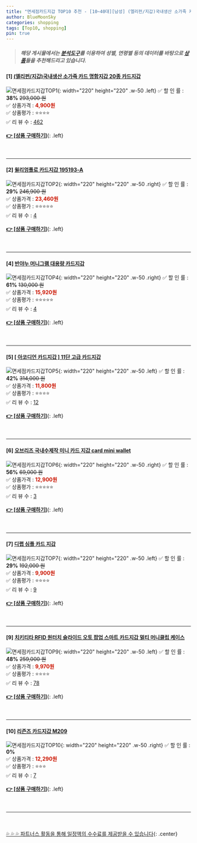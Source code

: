 ```yaml
---
title: "면세점카드지갑 TOP10 추천 - [10~40대][남성] (엘리펀/지갑)국내생산 소가죽 카드 명함지갑 20종 카드지갑"
author: BlueMoonSky
categories: shopping
tags: [Top10, shopping]
pin: true
---
```


> ##### 해당 게시물에서는 [**분석도구**](https://itemscout.io/)를 이용하여 **성별**, **연령별** 등의 데이터를 바탕으로 [**상품**](https://link.coupang.com/a/baae76)들을 추천해드리고 있습니다.

#### [1] [(엘리펀/지갑)국내생산 소가죽 카드 명함지갑 20종 카드지갑](https://link.coupang.com/re/AFFSDP?lptag=AF5964186&subid=bluemoonsky6999&pageKey=7558357780&traceid=V0-153&itemId=19907345931&vendorItemId=83183888482)
![면세점카드지갑TOP1](https://thumbnail9.coupangcdn.com/thumbnails/remote/230x230ex/image/vendor_inventory/c84c/cf2991019838bc9a6dd148ed2e232abfa514444ad37f7cc63cac724bbb6f.jpg){: width="220" height="220" .w-50 .left}
✅ 할 인 률 : **38%** ~~<del class="base-price"> 293,000  </del>원~~<br>
✅ 상품가격 : <span style="color:#cb1400"> **4,900원** </span><br>
✅ 상품평가 : ⭐⭐⭐⭐<br>
✅ 리 뷰 수 : [462](https://link.coupang.com/re/AFFSDP?lptag=AF5964186&subid=bluemoonsky6999&pageKey=7558357780&traceid=V0-153&itemId=19907345931&vendorItemId=83183888482)<br>
<br>
[**👉  [상품 구매하기]**](https://link.coupang.com/re/AFFSDP?lptag=AF5964186&subid=bluemoonsky6999&pageKey=7558357780&traceid=V0-153&itemId=19907345931&vendorItemId=83183888482){: .left}
<br>
<br>
<br>

***

#### [2] [윌리엄폴로 카드지갑 195193-A](https://link.coupang.com/re/AFFSDP?lptag=AF5964186&subid=bluemoonsky6999&pageKey=6654199073&traceid=V0-153&itemId=15256546792&vendorItemId=82572328965)
![면세점카드지갑TOP2](https://thumbnail7.coupangcdn.com/thumbnails/remote/230x230ex/image/vendor_inventory/d603/5ddfeb2e24d15a0a122d615fb8fa252c0b65ebb15ac69d8a194e0d5c7ed1.png){: width="220" height="220" .w-50 .right}
✅ 할 인 률 : **29%** ~~<del class="base-price"> 246,900  </del>원~~<br>
✅ 상품가격 : <span style="color:#cb1400"> **23,460원** </span><br>
✅ 상품평가 : ⭐⭐⭐⭐⭐<br>
✅ 리 뷰 수 : [4](https://link.coupang.com/re/AFFSDP?lptag=AF5964186&subid=bluemoonsky6999&pageKey=6654199073&traceid=V0-153&itemId=15256546792&vendorItemId=82572328965)<br>
<br>
[**👉  [상품 구매하기]**](https://link.coupang.com/re/AFFSDP?lptag=AF5964186&subid=bluemoonsky6999&pageKey=6654199073&traceid=V0-153&itemId=15256546792&vendorItemId=82572328965){: .left}
<br>
<br>
<br>

***

#### [4] [반야누 머니그램 대용량 카드지갑](https://link.coupang.com/re/AFFSDP?lptag=AF5964186&subid=bluemoonsky6999&pageKey=6671873698&traceid=V0-153&itemId=15352900376&vendorItemId=82573126584)
![면세점카드지갑TOP4](https://thumbnail9.coupangcdn.com/thumbnails/remote/230x230ex/image/retail/images/8495116855605373-63973bc2-918b-47db-b82c-8c5c32349234.jpg){: width="220" height="220" .w-50 .right}
✅ 할 인 률 : **61%** ~~<del class="base-price"> 130,000  </del>원~~<br>
✅ 상품가격 : <span style="color:#cb1400"> **15,920원** </span><br>
✅ 상품평가 : ⭐⭐⭐⭐⭐<br>
✅ 리 뷰 수 : [4](https://link.coupang.com/re/AFFSDP?lptag=AF5964186&subid=bluemoonsky6999&pageKey=6671873698&traceid=V0-153&itemId=15352900376&vendorItemId=82573126584)<br>
<br>
[**👉  [상품 구매하기]**](https://link.coupang.com/re/AFFSDP?lptag=AF5964186&subid=bluemoonsky6999&pageKey=6671873698&traceid=V0-153&itemId=15352900376&vendorItemId=82573126584){: .left}
<br>
<br>
<br>

***

#### [5] [[ 아코디언 카드지갑 ] 11단 고급 카드지갑](https://link.coupang.com/re/AFFSDP?lptag=AF5964186&subid=bluemoonsky6999&pageKey=7549251933&traceid=V0-153&itemId=19863162576&vendorItemId=86964060855)
![면세점카드지갑TOP5](https://thumbnail6.coupangcdn.com/thumbnails/remote/230x230ex/image/vendor_inventory/f940/1b60e87d5fea7c34c1ed52134e75ee93714295690ed8a22ad66de528f76b.jpg){: width="220" height="220" .w-50 .left}
✅ 할 인 률 : **42%** ~~<del class="base-price"> 314,000  </del>원~~<br>
✅ 상품가격 : <span style="color:#cb1400"> **11,800원** </span><br>
✅ 상품평가 : ⭐⭐⭐⭐<br>
✅ 리 뷰 수 : [12](https://link.coupang.com/re/AFFSDP?lptag=AF5964186&subid=bluemoonsky6999&pageKey=7549251933&traceid=V0-153&itemId=19863162576&vendorItemId=86964060855)<br>
<br>
[**👉  [상품 구매하기]**](https://link.coupang.com/re/AFFSDP?lptag=AF5964186&subid=bluemoonsky6999&pageKey=7549251933&traceid=V0-153&itemId=19863162576&vendorItemId=86964060855){: .left}
<br>
<br>
<br>

***

#### [6] [오브리즈 국내수제작 미니 카드 지갑 card mini wallet](https://link.coupang.com/re/AFFSDP?lptag=AF5964186&subid=bluemoonsky6999&pageKey=6839734665&traceid=V0-153&itemId=16260939572&vendorItemId=77053078309)
![면세점카드지갑TOP6](https://thumbnail6.coupangcdn.com/thumbnails/remote/230x230ex/image/vendor_inventory/5d8c/a817cf78bcb28df3b7429466e1ac1a9dba2e1bc755e2a4b810d1f0fc365a.jpg){: width="220" height="220" .w-50 .right}
✅ 할 인 률 : **56%** ~~<del class="base-price"> 69,000  </del>원~~<br>
✅ 상품가격 : <span style="color:#cb1400"> **12,900원** </span><br>
✅ 상품평가 : ⭐⭐⭐⭐⭐<br>
✅ 리 뷰 수 : [3](https://link.coupang.com/re/AFFSDP?lptag=AF5964186&subid=bluemoonsky6999&pageKey=6839734665&traceid=V0-153&itemId=16260939572&vendorItemId=77053078309)<br>
<br>
[**👉  [상품 구매하기]**](https://link.coupang.com/re/AFFSDP?lptag=AF5964186&subid=bluemoonsky6999&pageKey=6839734665&traceid=V0-153&itemId=16260939572&vendorItemId=77053078309){: .left}
<br>
<br>
<br>

***

#### [7] [디랩 심플 카드 지갑](https://link.coupang.com/re/AFFSDP?lptag=AF5964186&subid=bluemoonsky6999&pageKey=1749096427&traceid=V0-153&itemId=2978734125&vendorItemId=70952439775)
![면세점카드지갑TOP7](https://thumbnail8.coupangcdn.com/thumbnails/remote/230x230ex/image/retail/images/939510893572292-ddb9cc6f-68a9-4d8b-9f43-d8d044722701.jpg){: width="220" height="220" .w-50 .left}
✅ 할 인 률 : **29%** ~~<del class="base-price"> 192,000  </del>원~~<br>
✅ 상품가격 : <span style="color:#cb1400"> **9,900원** </span><br>
✅ 상품평가 : ⭐⭐⭐⭐<br>
✅ 리 뷰 수 : [9](https://link.coupang.com/re/AFFSDP?lptag=AF5964186&subid=bluemoonsky6999&pageKey=1749096427&traceid=V0-153&itemId=2978734125&vendorItemId=70952439775)<br>
<br>
[**👉  [상품 구매하기]**](https://link.coupang.com/re/AFFSDP?lptag=AF5964186&subid=bluemoonsky6999&pageKey=1749096427&traceid=V0-153&itemId=2978734125&vendorItemId=70952439775){: .left}
<br>
<br>
<br>

***

#### [9] [치키티타 RFID 원터치 슬라이드 오토 팝업 스마트 카드지갑 멀티 머니클립 케이스](https://link.coupang.com/re/AFFSDP?lptag=AF5964186&subid=bluemoonsky6999&pageKey=7178059691&traceid=V0-153&itemId=18098312243&vendorItemId=85425407499)
![면세점카드지갑TOP9](https://thumbnail7.coupangcdn.com/thumbnails/remote/230x230ex/image/vendor_inventory/3929/3d55a2664f68f398e6fe2270fe802f2cd64284b3ce1d5d3ac4a6f9363107.jpg){: width="220" height="220" .w-50 .left}
✅ 할 인 률 : **48%** ~~<del class="base-price"> 259,000  </del>원~~<br>
✅ 상품가격 : <span style="color:#cb1400"> **9,970원** </span><br>
✅ 상품평가 : ⭐⭐⭐⭐<br>
✅ 리 뷰 수 : [78](https://link.coupang.com/re/AFFSDP?lptag=AF5964186&subid=bluemoonsky6999&pageKey=7178059691&traceid=V0-153&itemId=18098312243&vendorItemId=85425407499)<br>
<br>
[**👉  [상품 구매하기]**](https://link.coupang.com/re/AFFSDP?lptag=AF5964186&subid=bluemoonsky6999&pageKey=7178059691&traceid=V0-153&itemId=18098312243&vendorItemId=85425407499){: .left}
<br>
<br>
<br>

***

#### [10] [리즌즈 카드지갑 M209](https://link.coupang.com/re/AFFSDP?lptag=AF5964186&subid=bluemoonsky6999&pageKey=6089863098&traceid=V0-153&itemId=11345285067&vendorItemId=78621716702)
![면세점카드지갑TOP10](https://thumbnail10.coupangcdn.com/thumbnails/remote/230x230ex/image/retail/images/2021/09/23/14/6/59d18fa1-a594-40d6-80b2-1650c13ff1ce.jpg){: width="220" height="220" .w-50 .right}
✅ 할 인 률 : **0%** <br>
✅ 상품가격 : <span style="color:#cb1400"> **12,290원** </span><br>
✅ 상품평가 : ⭐⭐⭐<br>
✅ 리 뷰 수 : [7](https://link.coupang.com/re/AFFSDP?lptag=AF5964186&subid=bluemoonsky6999&pageKey=6089863098&traceid=V0-153&itemId=11345285067&vendorItemId=78621716702)<br>
<br>
[**👉  [상품 구매하기]**](https://link.coupang.com/re/AFFSDP?lptag=AF5964186&subid=bluemoonsky6999&pageKey=6089863098&traceid=V0-153&itemId=11345285067&vendorItemId=78621716702){: .left}
<br>
<br>
<br>

***
<br><br>[💦 💦 💦 파트너스 활동을 통해 일정액의 수수료를 제공받을 수 있습니다](https://link.coupang.com/a/baae76){: .center}